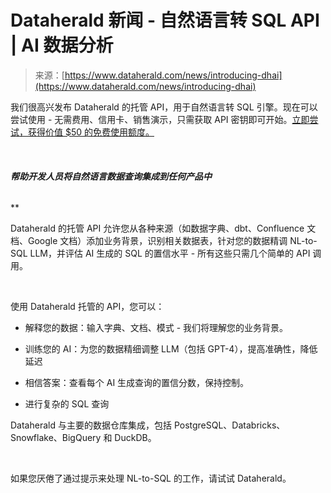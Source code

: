 <!--yml

category: 未分类

date: 2024-05-27 14:50:36

-->

# Dataherald 新闻 - 自然语言转 SQL API | AI 数据分析

> 来源：[https://www.dataherald.com/news/introducing-dhai](https://www.dataherald.com/news/introducing-dhai)

我们很高兴发布 Dataherald 的托管 API，用于自然语言转 SQL 引擎。现在可以尝试使用 - 无需费用、信用卡、销售演示，只需获取 API 密钥即可开始。[立即尝试，获得价值 $50 的免费使用额度。](https://console.dataherald.ai)

[‍](https://console.dataherald.ai/)‍

###### **帮助开发人员将自然语言数据查询集成到任何产品中**

‍**‍

Dataherald 的托管 API 允许您从各种来源（如数据字典、dbt、Confluence 文档、Google 文档）添加业务背景，识别相关数据表，针对您的数据精调 NL-to-SQL LLM，并评估 AI 生成的 SQL 的置信水平 - 所有这些只需几个简单的 API 调用。

‍

使用 Dataherald 托管的 API，您可以：

+   解释您的数据：输入字典、文档、模式 - 我们将理解您的业务背景。

+   训练您的 AI：为您的数据精细调整 LLM（包括 GPT-4），提高准确性，降低延迟

+   相信答案：查看每个 AI 生成查询的置信分数，保持控制。

+   进行复杂的 SQL 查询

Dataherald 与主要的数据仓库集成，包括 PostgreSQL、Databricks、Snowflake、BigQuery 和 DuckDB。

‍

如果您厌倦了通过提示来处理 NL-to-SQL 的工作，请试试 Dataherald。

‍
